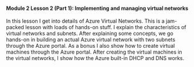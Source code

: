#### Module 2 Lesson 2 (Part 1): Implementing and managing virtual networks

In this lesson I get into details of Azure Virtual Networks. This is a jam-packed lesson with loads of hands-on stuff. I explain the characteristics of virtual networks and subnets. After explaining some concepts, we go hands-on in building an actual Azure virtual network with two subnets through the Azure portal. As a bonus I also show how to create virtual machines through the Azure portal. After creating the virtual machines in the virtual networks, I show how the Azure built-in DHCP and DNS works. 










